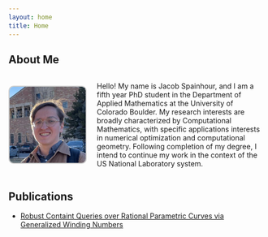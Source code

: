 ```yaml
---
layout: home
title: Home
---
```


## About Me

<div style="display: flex; align-items: center; margin-bottom: 20px;">
  <img src="resources/new_new_pfp.jpg" alt="Profile Photo" style="width: 150px; height: auto; border: 2px solid #ccc; border-radius: 10px; margin-right: 20px;">
  <div>
    <p>Hello! My name is Jacob Spainhour, and I am a fifth year PhD student in the Department of Applied Mathematics at the University of Colorado Boulder. My research interests are broadly characterized by Computational Mathematics, with specific applications interests in numerical optimization and computational geometry. Following completion of my degree, I intend to continue my work in the context of the US National Laboratory system.</p>
  </div>
</div>

<!-- <div class="quick_links">
    <ul>
    <li>
        <a href="https://github.com/jcs15c">github</a> </li>
    <li>
        <a href="https://orcid.org/0000-0001-8219-4360">ORCID</a> </li>
    <li>
        <a href="https://arxiv.org/a/spainhour_j_1.html">arXiv</a> </li>
    <li class="last">
        <a href="http://scholar.google.com/citations?user=6nPym_AAAAAJ">Google Scholar</a> </li>
    </ul>
</div> -->

## Publications

- [Robust Containt Queries over Rational Parametric Curves via Generalized Winding Numbers](papers/RobustContainmentCurves.md)